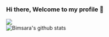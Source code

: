 ### Hi there, Welcome to my profile 👋
![](https://komarev.com/ghpvc/?username=bimsarafernando&label=PROFILE+VISITS)
<br>
![Bimsara's github stats](https://github-readme-stats.vercel.app/api?username=bimsarafernando&count_private=true&show_icons=true&theme=radical)
<br>

<!--
**BimsaraFernando/BimsaraFernando** is a ✨ _special_ ✨ repository because its `README.md` (this file) appears on your GitHub profile.

Here are some ideas to get you started:

- 🔭 I’m currently working on ...
- 🌱 I’m currently learning ...
- 👯 I’m looking to collaborate on ...
- 🤔 I’m looking for help with ...
- 💬 Ask me about ...
- 📫 How to reach me: ...
- 😄 Pronouns: ...
- ⚡ Fun fact: ...
-->
